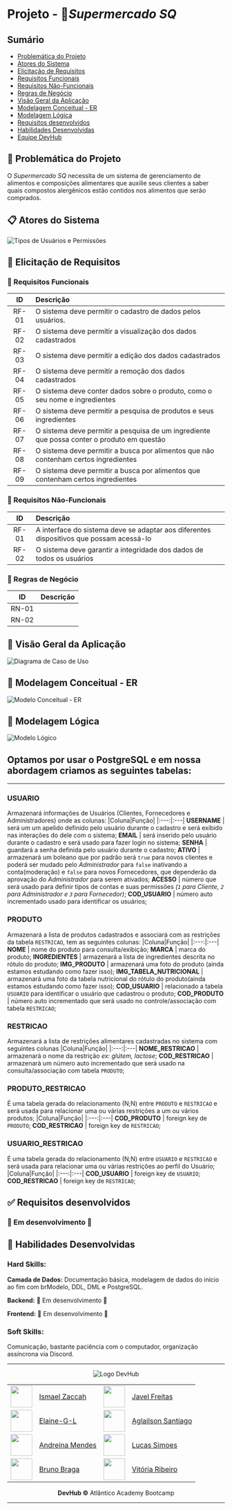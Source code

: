 # Projeto - 🛒*Supermercado SQ* 

## Sumário
* [Problemática do Projeto](#problematica)
* [Atores do Sistema](#atores)
* [Elicitação de Requisitos](#elicitacao)
* [Requisitos Funcionais](#requisitos-funcionais)
* [Requisitos Não-Funcionais](#requisitos-nao-funcionais)
* [Regras de Negócio](#regras-negocio)
* [Visão Geral da Aplicação](#visao-aplicacao)
* [Modelagem Conceitual - ER](#modelagem-conceitual)
* [Modelagem Lógica](#modelagem-logica)
* [Requisitos desenvolvidos](#requisitos-desenvolvidos)
* [Habilidades Desenvolvidas](#habilidades-desenvolvidas)
* [Equipe DevHub](#equipe-devhub)


## <a id="problematica"></a> 🤔 Problemática do Projeto
O *Supermercado SQ* necessita de um sistema de gerenciamento de alimentos e composições alimentares que auxilie seus clientes a saber quais compostos alergênicos estão contidos nos alimentos que serão comprados.

## <a id="atores"></a> 📋 Atores do Sistema

<div width=50% height=50%>

![Tipos de Usuários e Permissões](./planejamento/atores-sistema.png)

</div>

## <a id="elicitacao"></a> 🤯 Elicitação de Requisitos

### <a id="requisitos-funcionais"></a> 📑 Requisitos Funcionais

ID|Descrição|
:---:|:---|
RF-01| O sistema deve permitir o cadastro de dados pelos usuários.
RF-02| O sistema deve permitir a visualização dos dados cadastrados
RF-03| O sistema deve permitir a edição dos dados cadastrados
RF-04| O sistema deve permitir a remoção dos dados cadastrados
RF-05| O sistema deve conter dados sobre o produto, como o seu nome e ingredientes
RF-06| O sistema deve permitir a pesquisa de produtos e seus ingredientes
RF-07| O sistema deve permitir a pesquisa de um ingrediente que possa conter o produto em questão
RF-08| O sistema deve permitir a busca por alimentos que não contenham certos ingredientes
RF-09| O sistema deve permitir a busca por alimentos que contenham certos ingredientes

### <a id="requisitos-nao-funcionais"></a> 📑 Requisitos Não-Funcionais

ID|Descrição|
:---:|:---|
RF-01| A interface do sistema deve se adaptar aos diferentes dispositivos que possam acessá-lo
RF-02| O sistema deve garantir a integridade dos dados de todos os usuários

### <a id="regras-negocio"></a> 📑 Regras de Negócio

ID|Descrição|
:---:|:---|
RN-01| 
RN-02| 

## <a id="visao-aplicacao"></a> 👀 Visão Geral da Aplicação
![Diagrama de Caso de Uso](./planejamento/diagrama-caso-uso.png)

<!---
## 💻 Telas identificadas até o Momento

### Home

* Slide com Noticias relacionadas
* Mini tutorial de uso do sistema
* Login
* Rodapé

### Consulta de Produto *(sem Cadastro)*

* Consulta de Produtos
    * Detalhes *=> Direciona Detalhes Produto*
* Filtrar Alergênicos para ocultar
* Filtrar Alergênico para mostrar
* Cadastrar Produto *=> Direciona para Login*

### Login

* Usuário
* Senha
* Esqueci a senha
* Criar conta

### Cadastro de Usuário

* Nome
* CPF
* Telefone
* Solicitar cadastro Administrativo ou de Fornecedor
    * Nome Representante
    * CNPJ da empresa representada
    * Telefone

### Home Cliente Logado

* Consulta de Produtos
    * Detalhes *=> Direciona Detalhes Produto* 
* Filtrar Alergênicos para ocultar
* Filtrar Alergênico para mostrar
* Cadastrar Novo Produto
* Definições de Conta e Preferencias
* Logout

### Home Fornecedor 

* Consulta de Produtos
    * Detalhes *=> Direciona Detalhes Produto*
* Filtrar Alergênicos para ocultar
* Filtrar Alergênico para mostrar
* Cadastrar Novo Produto
* Definições de Conta e Preferencias
* Logout

### Home Administrador 

* Painel Estatisticas
* Consulta de Produtos
    * Detalhes *=> Direciona Detalhes Produto*
* Gerenciar Usuarios *=> Gerencia de Usuários*
* Definições de Conta e Preferencias
* Logout


### Cadastro de Produto *(Cliente Logado)*

* Nome produto
* Marca
* Lista igredientes
* Possíveis Alergênicos
* Imagem
* Salvar

### Detalhes de Produto *(Cliente Logado)*

* Nome produto
* Marca
* Lista igredientes
    * Pesquisar na Lista
* Possíveis Alergênicos
    * Pesquisar na lista
* Imagem
* Salvar

### Tela Alteração Perfil
* Nome
* CPF/CNPJ
* Telefone
* Solicitar Deleção de Conta e Dados

### Detalhes de Produto *(Adm ou Fornecedor Logado)*

* Cod Produto
* Nome produto
* Marca
* Lista igredientes
    * Pesquisar na Lista
* Possíveis Alergênicos
    * Pesquisar na lista
* Imagem
* Salvar
* Imagem Produto
    * Cod Usuário que cadastrou
    * Nome Usuário que cadastrou
* Botão para Editar *=> Direciona edição produto
* Remover Produto da Base de Dados

### Cadastro/Edição de Produto *(Adm ou Fornecedor Logado)*

* Cod Produto
* Nome Produto
* Marca
* Lista Ingredientes
* Possiveis Alergênicos
* Imagem Produto
    * Cod Usuário que cadastrou
    * Nome Usuário que cadastrou
* Salvar Alterações
* Remover Produto da Base de Dados

### Gerencia Usuários *(Adm Logado)*

* Solicitações de Cadastros como Fornecedores
  * Modal Detalhes Usuário
  * Aprovar/Rejeitar
* Campo Pesquisa Usuario
  * Modal Detalhes Usuário
  * Deletar Cadastro

-->

## <a id="modelagem-conceitual"></a> 🎲 Modelagem Conceitual - ER
![Modelo Conceitual - ER](./planejamento/modelo-conceitual.png)
## <a id="modelagem-logica"></a> 🎲 Modelagem Lógica
![Modelo Lógico](./planejamento/modelo-logico.png)

## Optamos por usar o PostgreSQL e em nossa abordagem criamos as seguintes tabelas:
---
### USUARIO 
Armazenará informações de Usuários (Clientes, Fornecedores e Administradores) onde as colunas:
|Coluna|Função|
|:---:|:---|
**USERNAME** | será um um apelido definido pelo usuário durante o cadastro e será exibido nas interações do dele com o sistema;
**EMAIL** | será inserido pelo usuário durante o cadastro e será usado para fazer login no sistema;
**SENHA** | guardará a senha definida pelo usuário durante o cadastro;
**ATIVO** | armazenará um boleano que por padrão será `true` para novos clientes e poderá ser mudado pelo *Administrador* para `false` inativando a conta(moderação) e `false` para novos Fornecedores, que dependerão da aprovação do *Administrador* para serem ativados;
**ACESSO** | número que será usado para definir tipos de contas e suas permissões *(`1` para Cliente, `2` para Administrador e `3` para Fornecedor)*;
**COD_USUARIO** | número auto incrementado usado para identificar os usuários;  

### PRODUTO
Armazenará a lista de produtos cadastrados e associará com as restrições da tabela `RESTRICAO`, tem as seguintes colunas:
|Coluna|Função|
|:---:|:---|
**NOME** | nome do produto para consulta/exibição;
**MARCA** | marca do produto;
**INGREDIENTES** | armazenará a lista de ingredientes descrita no rótulo do produto;
**IMG_PRODUTO** | armazenará uma foto do produto (ainda estamos estudando como fazer isso);
**IMG_TABELA_NUTRICIONAL** | armazenará uma foto da tabela nutricional do rótulo do produto(ainda estamos estudando como fazer isso);
**COD_USUARIO** | relacionado a tabela `USUARIO` para identificar o usuário que cadastrou o produto;
**COD_PRODUTO** | número auto incrementado que será usado no controle/associação com tabela `RESTRICAO`;

### RESTRICAO
Armazenará a lista de restrições alimentares cadastradas no sistema com seguintes colunas 
|Coluna|Função|
|:---:|:---|
**NOME_RESTRICAO** | armazenará o nome da restrição *ex: glútem, lactose*;
**COD_RESTRICAO** | armazenará um número auto incrementado que será usado na consulta/associação com tabela `PRODUTO`;

### PRODUTO_RESTRICAO
É uma tabela gerada do relacionamento (N;N) entre `PRODUTO` e `RESTRICAO` e será usada para relacionar uma ou várias restrições a um ou vários produtos;
|Coluna|Função|
|:---:|:---|
**COD_PRODUTO** | foreign key de `PRODUTO`;
**COD_RESTRICAO** | foreign key de `RESTRICAO`;

### USUARIO_RESTRICAO
É uma tabela gerada do relacionamento (N;N) entre `USUARIO` e `RESTRICAO` e será usada para relacionar uma ou várias restrições ao perfil do Usuário;
|Coluna|Função|
|:---:|:---|
**COD_USUARIO** | foreign key de `USUARIO`;
**COD_RESTRICAO** | foreign key de `RESTRICAO`;

## <a id="requisitos-desenvolvidos"></a> ✅ Requisitos desenvolvidos

### 🚧 Em desenvolvimento 🚧


## <a id="habilidades-desenvolvidas"></a> 🧠 Habilidades Desenvolvidas

### **Hard Skills**:
**Camada de Dados:** Documentação básica,
modelagem de dados do início ao fim com brModelo,
DDL, DML e PostgreSQL.

**Backend:** 🚧 Em desenvolvimento 🚧

**Frontend:** 🚧 Em desenvolvimento 🚧

### **Soft Skills**:
Comunicação,
bastante paciência com o computador,
organização assíncrona via Discord.



---
<!-- Tabela com Integrantes do Grupo -->
<div align=center>
<a id="equipe-devhub"></a>

![Logo DevHub](./planejamento/logo-devhub-darkmode.png)

| | | | |
|:---|:---|:---|:---|
| <img  src="https://avatars.githubusercontent.com/u/86008336?v=4" width=50px/> | <a href="https://github.com/ismaelzaccah">Ismael Zaccah | <img  src="https://avatars.githubusercontent.com/u/42359787?v=4" width=50px/> | <a href="https://github.com/javelfreitas">Javel Freitas |
| <img  src="https://avatars.githubusercontent.com/u/78852666?v=4" width=50px/> | <a href="https://github.com/Elaine-G-L">Elaine-G-L | <img  src="https://avatars.githubusercontent.com/u/56098754?v=4" width=50px/> | <a href="https://github.com/AglailsonSantiago">Aglailson Santiago |
| <img  src="https://avatars.githubusercontent.com/u/47800237?v=4" width=50px/> | <a href="https://github.com/andreinamendes">Andreina Mendes | <img  src="https://avatars.githubusercontent.com/u/96750112?v=4" width=50px/> | <a href="https://github.com/lucassimoes2407">Lucas Simoes |
| <img  src="https://avatars.githubusercontent.com/u/78513841?v=4" width=50px/> | <a href="https://github.com/BrunoSTB">Bruno Braga | <img  src="https://avatars.githubusercontent.com/u/59093848?v=4" width=50px/> | <a href="https://github.com/wiwiaR">Vitória Ribeiro |

 **DevHub ©** Atlântico Academy Bootcamp
 </div>

---